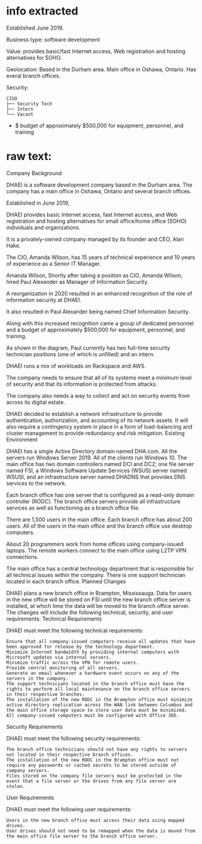 # info extracted
Established June 2019.

Business type: software development

Value: provides basic/fast Internet access, Web registration and hosting alternatives for SOHO.

Geolocation: Based in the Durham area. Main office in Oshawa, Ontario. Has everal branch offices.

Security:  
```
CISO
├── Security Tech
├── Intern
└── Vacant
```
- $ budget of approximately $500,000 for equipment, personnel, and training



# raw text:
Company Background

DHAEI is a software development company based in the Durham area. The company has a main office in Oshawa, Ontario and several branch offices.

Established in June 2019,

DHAEI provides basic Internet access, fast Internet access, and Web registration and hosting alternatives for small office/home office (SOHO) individuals and organizations.

It is a privately-owned company managed by its founder and CEO, Alan Hake.

The CIO, Amanda Wilson, has 15 years of technical experience and 10 years of experience as a Senior IT Manager.

Amanda Wilson, Shortly after taking a position as CIO, Amanda Wilson, hired Paul Alexander as Manager of Information Security.

A reorganization in 2020 resulted in an enhanced recognition of the role of information security at DHAEI.

It also resulted in Paul Alexander being named Chief Information Security.

Along with this increased recognition came a group of dedicated personnel and a budget of approximately $500,000 for equipment, personnel, and training.

As shown in the diagram, Paul currently has two full-time security technician positions (one of which is unfilled) and an intern.

DHAEI runs a mix of workloads on Rackspace and AWS.

The company needs to ensure that all of its systems meet a minimum level of security and that its information is protected from attacks.

The company also needs a way to collect and act on security events from across its digital estate.

DHAEI decided to establish a network infrastructure to provide authentication, authorization, and accounting of its network assets. It will also require a contingency system in place in a form of load-balancing and cluster management to provide redundancy and risk mitigation.
Existing Environment

DHAEI has a single Active Directory domain named DHA.com. All the servers run Windows Server 2019. All of the clients run Windows 10. The main office has two domain controllers named DCI and DC2; one file server named FSI, a Windows Software Update Services (WSUS) server named WSUSI, and an infrastructure server named DHADNS that provides DNS services to the network.

Each branch office has one server that is configured as a read-only domain controller (RODC). The branch office servers provide all infrastructure services as well as functioning as a branch office file.

There are 1,500 users in the main office. Each branch office has about 200 users. All of the users in the main office and the branch office use desktop computers.

About 20 programmers work from home offices using company-issued laptops. The remote workers connect to the main office using L2TP VPN connections.

The main office has a central technology department that is responsible for all technical issues within the company. There is one support technician located in each branch office.
Planned Changes

DHAEI plans a new branch office in Brampton, Mississauga. Data for users in the new office will be stored on FSI until the new branch office server is installed, at which time the data will be moved to the branch office server. The changes will include the following technical, security, and user requirements:
Technical Requirements

DHAEI must meet the following technical requirements:

    Ensure that all company-issued computers receive all updates that have been approved for release by the technology department.
    Minimize Internet bandwidth by providing internal computers with Microsoft updates via internal servers.
    Minimize traffic across the VPN for remote users.
    Provide central monitoring of all servers.
    Generate an email whenever a hardware event occurs on any of the servers in the company.
    The support technicians located in the branch office must have the rights to perform all local maintenance on the branch office servers in their respective branches.
    The installation of the new RODC in the Brampton office must minimize active directory replication across the WAN link between Columbus and the main office storage space to store user data must be minimized.
    All company-issued computers must be configured with Office 365.

Security Requirements

DHAEI must meet the following security requirements:

    The branch office technicians should not have any rights to servers not located in their respective branch offices.
    The installation of the new RODC in the Brampton office must not require any passwords or cached secrets to be stored outside of company servers.
    Files stored on the company file servers must be protected in the event that a file server or the drives from any file server are stolen.

User Requirements

DHAEI must meet the following user requirements:

    Users in the new branch office must access their data using mapped drives.
    User drives should not need to be remapped when the data is moved from the main office file server to the branch office server.
